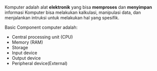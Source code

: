  Komputer adalah alat __elektronik__ yang bisa __memproses__ dan __menyimpan__ informasi
 Komputer bisa melakukan kalkulasi, manipulasi data, dan menjalankan intruksi untuk melakukan hal yang spesifik.

Basic Component computer adalah:

- Central processing unit (CPU)
- Memory (RAM)
- Storage
- Input device
- Output device
- Peripheral device(External)
